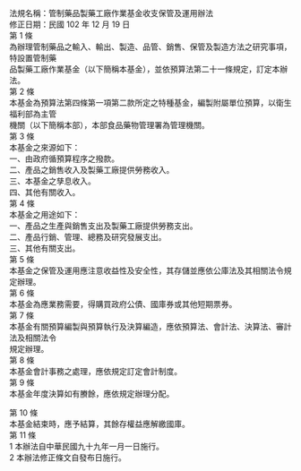 法規名稱：管制藥品製藥工廠作業基金收支保管及運用辦法  
修正日期：民國 102 年 12 月 19 日  
第 1 條  
為辦理管制藥品之輸入、輸出、製造、品管、銷售、保管及製造方法之研究事項，特設置管制藥  
品製藥工廠作業基金（以下簡稱本基金），並依預算法第二十一條規定，訂定本辦法。  
第 2 條  
本基金為預算法第四條第一項第二款所定之特種基金，編製附屬單位預算，以衛生福利部為主管  
機關（以下簡稱本部），本部食品藥物管理署為管理機關。  
第 3 條  
本基金之來源如下：  
一、由政府循預算程序之撥款。  
二、產品之銷售收入及製藥工廠提供勞務收入。  
三、本基金之孳息收入。  
四、其他有關收入。  
第 4 條  
本基金之用途如下：  
一、產品之生產與銷售支出及製藥工廠提供勞務支出。  
二、產品行銷、管理、總務及研究發展支出。  
三、其他有關支出。  
第 5 條  
本基金之保管及運用應注意收益性及安全性，其存儲並應依公庫法及其相關法令規定辦理。  
第 6 條  
本基金為應業務需要，得購買政府公債、國庫券或其他短期票券。  
第 7 條  
本基金有關預算編製與預算執行及決算編造，應依預算法、會計法、決算法、審計法及相關法令  
規定辦理。  
第 8 條  
本基金會計事務之處理，應依規定訂定會計制度。  
第 9 條  
本基金年度決算如有賸餘，應依規定辦理分配。  


第 10 條  
本基金結束時，應予結算，其餘存權益應解繳國庫。  
第 11 條  
1 本辦法自中華民國九十九年一月一日施行。  
2 本辦法修正條文自發布日施行。  


